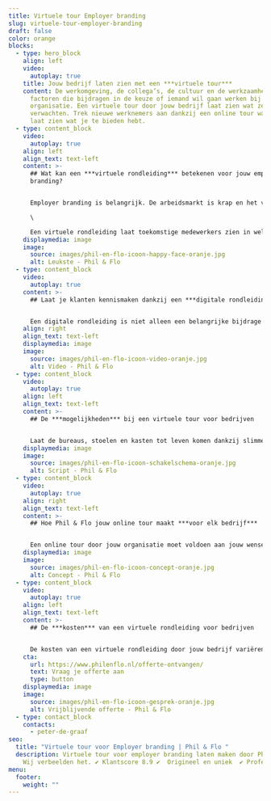 ```yaml
---
title: Virtuele tour Employer branding
slug: virtuele-tour-employer-branding
draft: false
color: orange
blocks:
  - type: hero_block
    align: left
    video:
      autoplay: true
    title: Jouw bedrijf laten zien met een ***virtuele tour***
    content: De werkomgeving, de collega’s, de cultuur en de werkzaamheden. Allemaal
      factoren die bijdragen in de keuze of iemand wil gaan werken bij jouw
      organisatie. Een virtuele tour door jouw bedrijf laat zien wat ze mogen
      verwachten. Trek nieuwe werknemers aan dankzij een online tour waarbij je
      laat zien wat je te bieden hebt.
  - type: content_block
    video:
      autoplay: true
    align: left
    align_text: text-left
    content: >-
      ## Wat kan een ***virtuele rondleiding*** betekenen voor jouw employer
      branding?


      Employer branding is belangrijk. De arbeidsmarkt is krap en het vinden van goed personeel is moeilijk. Jij wilt natuurlijk alleen de beste medewerkers. Een virtuele rondleiding door het bedrijf laat de toekomstige medewerker de sfeer proeven. Misschien haal je zelfs die medewerker over die nog twijfelt om de overstap te maken. \

      \

      Een virtuele rondleiding laat toekomstige medewerkers zien in welke werkomgeving zij aan de slag mogen. Zo kunnen zij een betere keuze maken of het bedrijf past bij hen. Het is geen statische video waarin medewerkers vertellen, maar ze kunnen interactief deelnemen dankzij deze video.
    displaymedia: image
    image:
      source: images/phil-en-flo-icoon-happy-face-oranje.jpg
      alt: Leukste - Phil & Flo
  - type: content_block
    video:
      autoplay: true
    content: >-
      ## Laat je klanten kennismaken dankzij een ***digitale rondleiding***


      Een digitale rondleiding is niet alleen een belangrijke bijdrage voor [employer branding](https://www.philenflo.nl/oplossingen/employer-branding/), ook klanten bekijken graag deze video’s. Ze krijgen een idee van de cultuur en of zij graag met jullie willen samenwerken. Je wilt graag klant zijn bij een bedrijf waar je thuis voelt. Met de digitale rondleiding geef je ook jouw leads en klanten een kijkje achter de schermen. Laat zien hoe jullie te werk gaan en straal vertrouwen uit!
    align: right
    align_text: text-left
    displaymedia: image
    image:
      source: images/phil-en-flo-icoon-video-oranje.jpg
      alt: Video - Phil & Flo
  - type: content_block
    video:
      autoplay: true
    align: left
    align_text: text-left
    content: >-
      ## De ***mogelijkheden*** bij een virtuele tour voor bedrijven


      Laat de bureaus, stoelen en kasten tot leven komen dankzij slimme techniek. In een virtuele tour kun je met behulp van *[video](https://www.philenflo.nl/oplossingen/video-laten-maken/)*, *[animatie](https://www.philenflo.nl/oplossingen/animatie-laten-maken/)* en *[virtual reality](https://www.philenflo.nl/oplossingen/virtual-reality/)* een echte beleving maken van jouw organisatie. De video wordt geschikt gemaakt voor het device dat jouw doelgroep gebruikt. Denk hierbij aan tablets, desktops of smartphones.
    displaymedia: image
    image:
      source: images/phil-en-flo-icoon-schakelschema-oranje.jpg
      alt: Script - Phil & Flo
  - type: content_block
    video:
      autoplay: true
    align: right
    align_text: text-left
    content: >-
      ## Hoe Phil & Flo jouw online tour maakt ***voor elk bedrijf***


      Een online tour door jouw organisatie moet voldoen aan jouw wensen en eisen. Daarom start het proces met het stellen van doelen. Wat wil je bereiken en vooral wie wil je bereiken? Aan de hand van een creatieve sessie wordt alles uitgewerkt. Vervolgens wordt het [script](https://www.philenflo.nl/kennisbank/hoe-maak-je-een-videoscript/) en draaiboek uitgewerkt. Ben jij akkoord? Dan kan het filmen beginnen! Na opname ontvang je een ruwe versie. Aan de hand van jouw feedback wordt een definitieve versie uitgewerkt.
    displaymedia: image
    image:
      source: images/phil-en-flo-icoon-concept-oranje.jpg
      alt: Concept - Phil & Flo
  - type: content_block
    video:
      autoplay: true
    align: left
    align_text: text-left
    content: >-
      ## De ***kosten*** van een virtuele rondleiding voor bedrijven


      De kosten van een virtuele rondleiding door jouw bedrijf variëren. Alle kosten zijn afhankelijk van de wensen. Vraag een **[vrijblijvende offerte](https://www.philenflo.nl/offerte-ontvangen/)** aan en je ontvang een eerlijke prijsopgave. Geef gerust aan wat je wensen zijn, dan werken onze experts direct een concept uit dat past bij jou.
    cta:
      url: https://www.philenflo.nl/offerte-ontvangen/
      text: Vraag je offerte aan
      type: button
    displaymedia: image
    image:
      source: images/phil-en-flo-icoon-gesprek-oranje.jpg
      alt: Vrijblijvende offerte - Phil & Flo
  - type: contact_block
    contacts:
      - peter-de-graaf
seo:
  title: "Virtuele tour voor Employer branding | Phil & Flo "
  description: Virtuele tour voor employer branding laten maken door Phil & Flo.
    Wij verbeelden het. ✔ Klantscore 8.9 ✔  Origineel en uniek  ✔ Professioneel
menu:
  footer:
    weight: ""
---
```

